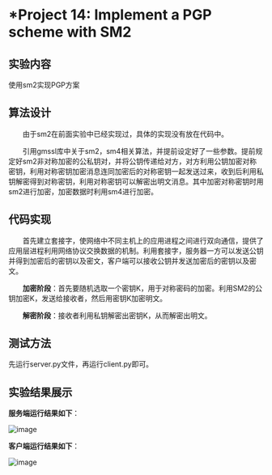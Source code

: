 # *Project 14: Implement a PGP scheme with SM2  


## 实验内容  

使用sm2实现PGP方案

## 算法设计  

&ensp;&ensp;&ensp;&ensp;由于sm2在前面实验中已经实现过，具体的实现没有放在代码中。  

&ensp;&ensp;&ensp;&ensp;引用gmssl库中关于sm2，sm4相关算法，并提前设定好了一些参数。提前规定好sm2非对称加密的公私钥对，并将公钥传递给对方，对方利用公钥加密对称密钥，利用对称密钥加密消息连同加密后的对称密钥一起发送过来，收到后利用私钥解密得到对称密钥，利用对称密钥可以解密出明文消息。其中加密对称密钥时用sm2进行加密，加密数据时利用sm4进行加密。  


## 代码实现  

&ensp;&ensp;&ensp;&ensp;首先建立套接字，使网络中不同主机上的应用进程之间进行双向通信，提供了应用层进程利用网络协议交换数据的机制。利用套接字，服务器一方可以发送公钥并得到加密后的密钥以及密文，客户端可以接收公钥并发送加密后的密钥以及密文。  

&ensp;&ensp;&ensp;&ensp;**加密阶段**：首先要随机选取一个密钥K，用于对称密码的加密。利用SM2的公钥加密K，发送给接收者，然后用密钥K加密明文。  
     
&ensp;&ensp;&ensp;&ensp;**解密阶段**：接收者利用私钥解密出密钥K，从而解密出明文。  


## 测试方法  

先运行server.py文件，再运行client.py即可。

## 实验结果展示  

**服务端运行结果如下**：  

![image](https://github.com/xinxingroup32num1/homework-group-32/assets/138662552/53ba5e91-160b-4fb6-acdb-a5603d635a7b)

**客户端运行结果如下**：  

![image](https://github.com/xinxingroup32num1/homework-group-32/assets/138662552/788c5c2a-2efc-4f0c-8c81-5675bff5e107)
